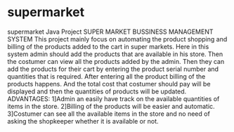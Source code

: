 # supermarket
supermarket Java Project
SUPER MARKET BUSSINESS MANAGEMENT SYSTEM
This project mainly focus on automating the product shopping and billing of the products added to the cart  in super markets. Here in this system admin should add the products that are available in his store. Then the costumer can view all the products added by the admin. Then they can add the products for their cart by entering the  product serial number and quantities that is required. After entering all the product billing of the products happens. And the total cost that costumer  should pay will be displayed and then the quantities of products will be updated.  
ADVANTAGES:
1]Admin an easily have track on the available quantities of items in the store.
2]Billing of the products will be easier and automatic.
3]Costumer can see all the available items in the store and no need of asking the shopkeeper whether it is available or not.


